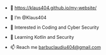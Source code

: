   - 🐰 https://klaus404.github.io/my-website/ 

  - 👋 I’m @Klaus404 
  - 👀 Interested in Coding and Cyber Security
  - 🌱 Learning Kotlin and Security
  - 📫 Reach me barbuclaudiu404@gmail.com


<!---
Klaus404/Klaus404 is a ✨ special ✨ repository because its `README.md` (this file) appears on your GitHub profile.
You can click the Preview link to take a look at your changes.
--->
